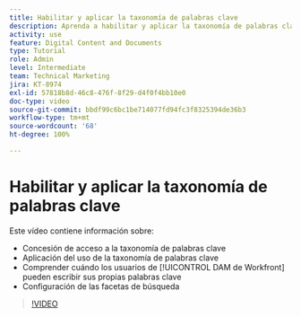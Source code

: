 ```yaml
---
title: Habilitar y aplicar la taxonomía de palabras clave
description: Aprenda a habilitar y aplicar la taxonomía de palabras clave, así los usuarios pueden introducir sus propias palabras clave y configurar las facetas de búsqueda en [!UICONTROL DAM de Workfront].
activity: use
feature: Digital Content and Documents
type: Tutorial
role: Admin
level: Intermediate
team: Technical Marketing
jira: KT-8974
exl-id: 57818b8d-46c8-476f-8f29-d4f0f4bb10e0
doc-type: video
source-git-commit: bbdf99c6bc1be714077fd94fc3f8325394de36b3
workflow-type: tm+mt
source-wordcount: '68'
ht-degree: 100%

---
```


# Habilitar y aplicar la taxonomía de palabras clave

Este vídeo contiene información sobre:

* Concesión de acceso a la taxonomía de palabras clave
* Aplicación del uso de la taxonomía de palabras clave
* Comprender cuándo los usuarios de [!UICONTROL DAM de Workfront] pueden escribir sus propias palabras clave
* Configuración de las facetas de búsqueda

>[!VIDEO](https://video.tv.adobe.com/v/3419499/?quality=12&learn=on&enablevpops=1&captions=spa)
